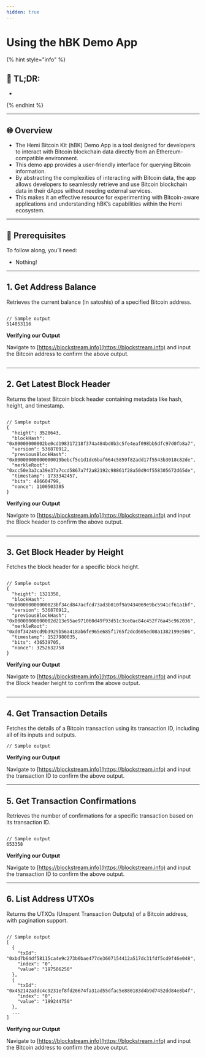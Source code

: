 ```yaml
---
hidden: true
---
```


# Using the hBK Demo App

{% hint style="info" %}
## 📜 **TL;DR:**

*
{% endhint %}

***

## 🌐 Overview

* The Hemi Bitcoin Kit (hBK) Demo App is a tool designed for developers to interact with Bitcoin blockchain data directly from an Ethereum-compatible environment.&#x20;
* This demo app provides a user-friendly interface for querying Bitcoin information.
* By abstracting the complexities of interacting with Bitcoin data, the app allows developers to seamlessly retrieve and use Bitcoin blockchain data in their dApps without needing external services.&#x20;
* This makes it an effective resource for experimenting with Bitcoin-aware applications and understanding hBK’s capabilities within the Hemi ecosystem.

***

## 🏁 Prerequisites

To follow along, you’ll need:

* Nothing!

***

## 1. Get Address Balance

Retrieves the current balance (in satoshis) of a specified Bitcoin address.

<figure><img src="../../../.gitbook/assets/image (87).png" alt=""><figcaption></figcaption></figure>

```
// Sample output
514853116
```

**Verifying our Output**

Navigate to [https://blockstream.info](https://blockstream.info) and input the Bitcoin address to confirm the above output.

<figure><img src="../../../.gitbook/assets/image (92).png" alt=""><figcaption></figcaption></figure>

***

## 2. Get Latest Block Header

Returns the latest Bitcoin block header containing metadata like hash, height, and timestamp.

<figure><img src="../../../.gitbook/assets/image (84).png" alt=""><figcaption></figcaption></figure>

```
// Sample output
{
  "height": 3520643,
  "blockHash": "0x00000000002be0cd198317218f374a484bd0b3c5fe4eaf098bb5dfc97d0fb8a7",
  "version": 536870912,
  "previousBlockHash": "0x00000000000000019bebcf5e1d1dc6baf664c5859f82add17f5543b3018c82de",
  "merkleRoot": "0xcc50e3a3ca39e37a7ccd5867a7f2a82192c98861f28a50d94f558305672d65de",
  "timestamp": 1733342457,
  "bits": 486604799,
  "nonce": 1100503385
}
```

**Verifying our Output**

Navigate to [https://blockstream.info](https://blockstream.info) and input the Block header to confirm the above output.

<figure><img src="../../../.gitbook/assets/image (85).png" alt=""><figcaption></figcaption></figure>

***

## 3. Get Block Header by Height

Fetches the block header for a specific block height.

<figure><img src="../../../.gitbook/assets/image (90).png" alt=""><figcaption></figcaption></figure>

```
// Sample output
{
  "height": 1321358,
  "blockHash": "0x000000000000023bf34cd847acfcd73ad3b010f9a9434069e9bc5941cf61a1bf",
  "version": 536870912,
  "previousBlockHash": "0x00000000000002d213e95ae971060d49f93d51c3ce0ac84c452f76a45c962036",
  "merkleRoot": "0xd0f34249cd9b3929b56a418ab6fe965e685f1765f2dcd605ed08a1382199e506",
  "timestamp": 1527980035,
  "bits": 436539705,
  "nonce": 3252632758
}
```

**Verifying our Output**

Navigate to [https://blockstream.info](https://blockstream.info) and input the Block header height to confirm the above output.

<figure><img src="../../../.gitbook/assets/image (96).png" alt=""><figcaption></figcaption></figure>

***

## 4. Get Transaction Details

Fetches the details of a Bitcoin transaction using its transaction ID, including all of its inputs and outputs.

```
// Sample output

```

**Verifying our Output**

Navigate to [https://blockstream.info](https://blockstream.info) and input the transaction ID to confirm the above output.

***

## 5. Get Transaction Confirmations

Retrieves the number of confirmations for a specific transaction based on its transaction ID.

<figure><img src="../../../.gitbook/assets/image (89).png" alt=""><figcaption></figcaption></figure>

```
// Sample output
653358
```

**Verifying our Output**

Navigate to [https://blockstream.info](https://blockstream.info) and input the transaction ID to confirm the above output.

***

## 6. List Address UTXOs

Returns the UTXOs (Unspent Transaction Outputs) of a Bitcoin address, with pagination support.

<figure><img src="../../../.gitbook/assets/image (91).png" alt=""><figcaption></figcaption></figure>

```
// Sample output
[
  {
    "txId": "0xbd7b64df58115ca4e9c273b0bae477de3607154412a517dc31fdf5cd9f46e048",
    "index": "0",
    "value": "197506250"
  },
  {
    "txId": "0x452142a3dc4c9231ef8fd26674fa31ad55dfac5e880183d4b9d7452dd84e8b4f",
    "index": "0",
    "value": "199244750"
  },
  ...
]
```

**Verifying our Output**

Navigate to [https://blockstream.info](https://blockstream.info) and input the Bitcoin address to confirm the above output.
